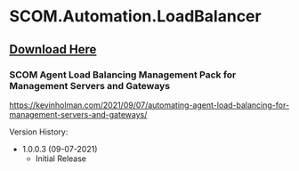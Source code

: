 # SCOM.Automation.LoadBalancer

## [Download Here][Download]

[Download]: https://github.com/thekevinholman/SCOM.Automation.LoadBalancer/archive/refs/heads/main.zip

### SCOM Agent Load Balancing Management Pack for Management Servers and Gateways

https://kevinholman.com/2021/09/07/automating-agent-load-balancing-for-management-servers-and-gateways/

Version History:
* 1.0.0.3  (09-07-2021)
	* Initial Release
